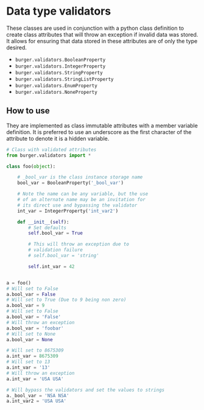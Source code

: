 Data type validators
====================

These classes are used in conjunction with a python class definition to create class attributes that will throw an exception if invalid data was stored. It allows for ensuring that data stored in these attributes are of only the type desired.

- `burger.validators.BooleanProperty`
- `burger.validators.IntegerProperty`
- `burger.validators.StringProperty`
- `burger.validators.StringListProperty`
- `burger.validators.EnumProperty`
- `burger.validators.NoneProperty`

How to use
----------

They are implemented as class immutable attributes with a member variable definition. It is preferred to use an underscore as the first character of the attribute to denote it is a hidden variable.

```python
# Class with validated attributes
from burger.validators import *

class foo(object):

    # _bool_var is the class instance storage name
    bool_var = BooleanProperty('_bool_var')

    # Note the name can be any variable, but the use
    # of an alternate name may be an invitation for
    # its direct use and bypassing the validator
    int_var = IntegerProperty('int_var2')

    def __init__(self):
        # Set defaults
        self.bool_var = True

        # This will throw an exception due to
        # validation failure
        # self.bool_var = 'string'

        self.int_var = 42


a = foo()
# Will set to False
a.bool_var = False
# Will set to True (Due to 9 being non zero)
a.bool_var = 9
# Will set to False
a.bool_var = 'False'
# Will throw an exception
a.bool_var = 'foobar'
# Will set to None
a.bool_var = None

# Will set to 8675309
a.int_var = 8675309
# Will set to 13
a.int_var = '13'
# Will throw an exception
a.int_var = 'USA USA'

# Will bypass the validators and set the values to strings
a._bool_var = 'NSA NSA'
a.int_var2 = 'USA USA'
```
